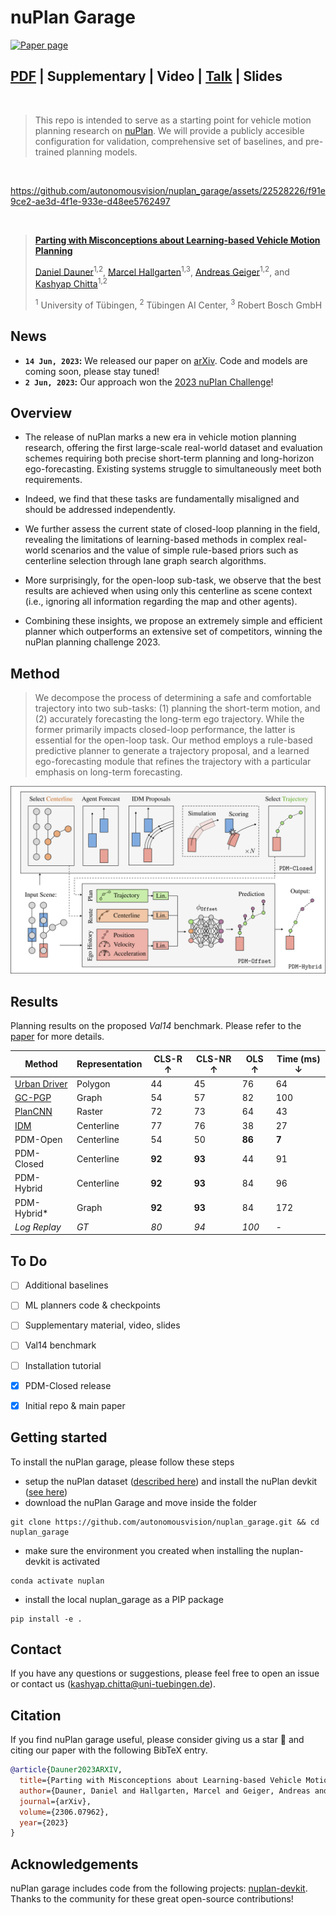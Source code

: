 # nuPlan Garage

[![Paper page](https://huggingface.co/datasets/huggingface/badges/raw/main/paper-page-sm.svg)](https://huggingface.co/papers/2306.07962)

## [PDF](https://arxiv.org/pdf/2306.07962.pdf) | Supplementary | Video | [Talk](https://youtu.be/ZwhXilQKULY?t=1975) | Slides

<br/>

> This repo is intended to serve as a starting point for vehicle motion planning research on [nuPlan](https://github.com/motional/nuplan-devkit). We will provide a publicly accesible configuration for validation, comprehensive set of baselines, and pre-trained planning models.

<br/>

https://github.com/autonomousvision/nuplan_garage/assets/22528226/f91e9ce2-ae3d-4f1e-933e-d48ee5762497

<br/>

> [**Parting with Misconceptions about Learning-based Vehicle Motion Planning**](https://arxiv.org/abs/2306.07962)
>
> [Daniel Dauner](https://danieldauner.github.io/)<sup>1,2</sup>, [Marcel Hallgarten](https://mh0797.github.io/)<sup>1,3</sup>, [Andreas Geiger](https://www.cvlibs.net/)<sup>1,2</sup>, and [Kashyap Chitta](https://kashyap7x.github.io/)<sup>1,2</sup>
> 
> <sup>1</sup> University of Tübingen, <sup>2</sup> Tübingen AI Center, <sup>3</sup> Robert Bosch GmbH
>


## News
* **`14 Jun, 2023`:** We released our paper on [arXiv](https://arxiv.org/abs/2306.07962). Code and models are coming soon, please stay tuned!
* **`2 Jun, 2023`:** Our approach won the [2023 nuPlan Challenge](https://opendrivelab.com/AD23Challenge.html#nuplan_planning)!


## Overview

- The release of nuPlan marks a new era in vehicle motion planning research, offering the first large-scale real-world dataset and evaluation schemes requiring both precise short-term planning and long-horizon ego-forecasting. Existing systems struggle to simultaneously meet both requirements.

- Indeed, we find that these tasks are fundamentally misaligned and should be addressed independently.

- We further assess the current state of closed-loop planning in the field, revealing the limitations of learning-based methods in complex real-world scenarios and the value of simple rule-based priors such as centerline selection through lane graph search algorithms.

- More surprisingly, for the open-loop sub-task, we observe that the best results are achieved when using only this centerline as scene context (i.e., ignoring all information regarding the map and other agents).

- Combining these insights, we propose an extremely simple and efficient planner which outperforms an extensive set of competitors, winning the nuPlan planning challenge 2023.


## Method

> We decompose the process of determining a safe and comfortable trajectory into two sub-tasks: (1) planning the short-term motion, and (2) accurately forecasting the long-term ego trajectory. While the former primarily impacts closed-loop performance, the latter is essential for the open-loop task. Our method employs a rule-based predictive planner to generate a trajectory proposal, and a learned ego-forecasting module that refines the trajectory with a particular emphasis on long-term forecasting.

<div align="center">
<img src="./assets/framework.png" />
</div>


## Results
Planning results on the proposed *Val14* benchmark. Please refer to the [paper](https://arxiv.org/abs/2306.07962) for more details.

| **Method**        | **Representation**     | **CLS-R ↑** | **CLS-NR ↑** | **OLS ↑**  | **Time (ms) ↓** |
|-------------------|--------------|------------|--------------|------------|------------|
| [Urban Driver](https://arxiv.org/abs/2109.13333)  | Polygon      | 44         | 45           | 76         | 64         |
| [GC-PGP](https://arxiv.org/abs/2302.07753v1)        | Graph        | 54         | 57           | 82         | 100        |
| [PlanCNN](https://arxiv.org/abs/2210.14222)       | Raster       | 72         | 73           | 64         | 43         |
| [IDM](https://arxiv.org/abs/cond-mat/0002177)           | Centerline   | 77         | 76           | 38         | 27         |
| PDM-Open          | Centerline   | 54         | 50           | **86**     | **7**      |
| PDM-Closed        | Centerline   | **92**     | **93**       | 44         | 91         |
| PDM-Hybrid        | Centerline   | **92**     | **93**       | 84         | 96         |
| PDM-Hybrid*       | Graph        | **92**     | **93**       | 84         | 172        |
| *Log Replay*      | *GT*         | *80*       | *94*         | *100*      | -          |


## To Do
- [ ] Additional baselines
- [ ] ML planners code & checkpoints
- [ ] Supplementary material, video, slides
- [ ] Val14 benchmark 
- [ ] Installation tutorial
- [x] PDM-Closed release
- [x] Initial repo & main paper


## Getting started
To install the nuPlan garage, please follow these steps
- setup the nuPlan dataset ([described here](https://nuplan-devkit.readthedocs.io/en/latest/dataset_setup.html)) and install the nuPlan devkit ([see here](https://nuplan-devkit.readthedocs.io/en/latest/installation.html))
- download the nuPlan Garage and move inside the folder
```
git clone https://github.com/autonomousvision/nuplan_garage.git && cd nuplan_garage
```
- make sure the environment you created when installing the nuplan-devkit is activated
```
conda activate nuplan
```
- install the local nuplan_garage as a PIP package
```
pip install -e .
```

## Contact
If you have any questions or suggestions, please feel free to open an issue or contact us (kashyap.chitta@uni-tuebingen.de).


## Citation
If you find nuPlan garage useful, please consider giving us a star &#127775; and citing our paper with the following BibTeX entry.

```BibTeX
@article{Dauner2023ARXIV,
  title={Parting with Misconceptions about Learning-based Vehicle Motion Planning},
  author={Dauner, Daniel and Hallgarten, Marcel and Geiger, Andreas and Chitta, Kashyap},
  journal={arXiv},
  volume={2306.07962},
  year={2023}
}
```


## Acknowledgements
nuPlan garage includes code from the following projects: [nuplan-devkit](https://github.com/motional/nuplan-devkit). Thanks to the community for these great open-source contributions!
